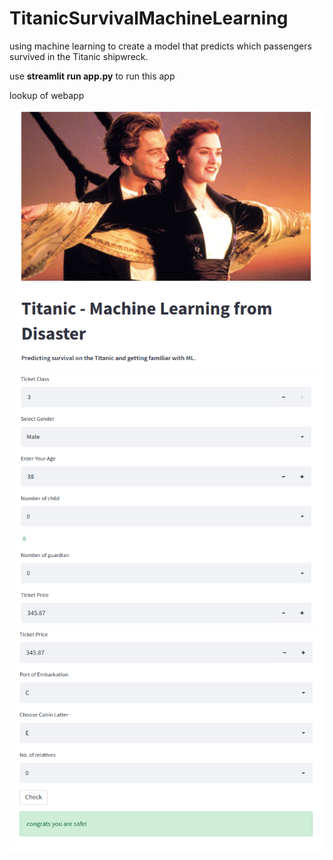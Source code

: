 # TitanicSurvivalMachineLearning
using machine learning to create a model that predicts which passengers survived in the Titanic shipwreck.

use **streamlit run app.py** to run this app

lookup of webapp

![image1](pimg1.png)
![image2](pimg2.png)
![image3](pimg3.png)

